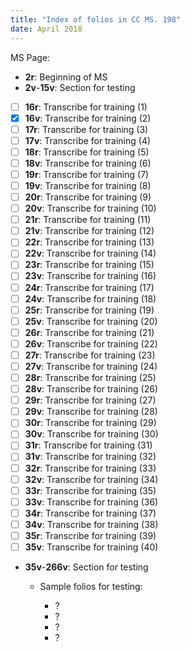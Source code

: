 ```yaml
---
title: "Index of folios in CC MS. 198"
date: April 2018
---
```


MS Page:

- __2r__: Beginning of MS
- __2v__-__15v__: Section for testing

- [ ] __16r__: Transcribe for training (1)
- [X] __16v__: Transcribe for training (2)
- [ ] __17r__: Transcribe for training (3)
- [ ] __17v__: Transcribe for training (4)
- [ ] __18r__: Transcribe for training (5)
- [ ] __18v__: Transcribe for training (6)
- [ ] __19r__: Transcribe for training (7)
- [ ] __19v__: Transcribe for training (8)
- [ ] __20r__: Transcribe for training (9)
- [ ] __20v__: Transcribe for training (10)
- [ ] __21r__: Transcribe for training (11)
- [ ] __21v__: Transcribe for training (12)
- [ ] __22r__: Transcribe for training (13)
- [ ] __22v__: Transcribe for training (14)
- [ ] __23r__: Transcribe for training (15)
- [ ] __23v__: Transcribe for training (16)
- [ ] __24r__: Transcribe for training (17)
- [ ] __24v__: Transcribe for training (18)
- [ ] __25r__: Transcribe for training (19)
- [ ] __25v__: Transcribe for training (20)
- [ ] __26r__: Transcribe for training (21)
- [ ] __26v__: Transcribe for training (22)
- [ ] __27r__: Transcribe for training (23)
- [ ] __27v__: Transcribe for training (24)
- [ ] __28r__: Transcribe for training (25)
- [ ] __28v__: Transcribe for training (26)
- [ ] __29r__: Transcribe for training (27)
- [ ] __29v__: Transcribe for training (28)
- [ ] __30r__: Transcribe for training (29)
- [ ] __30v__: Transcribe for training (30)
- [ ] __31r__: Transcribe for training (31)
- [ ] __31v__: Transcribe for training (32)
- [ ] __32r__: Transcribe for training (33)
- [ ] __32v__: Transcribe for training (34)
- [ ] __33r__: Transcribe for training (35)
- [ ] __33v__: Transcribe for training (36)
- [ ] __34r__: Transcribe for training (37)
- [ ] __34v__: Transcribe for training (38)
- [ ] __35r__: Transcribe for training (39)
- [ ] __35v__: Transcribe for training (40)

- __35v__-__266v__: Section for testing

    - Sample folios for testing:

        - ?
        - ?
        - ?
        - ?
